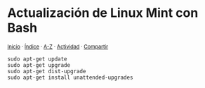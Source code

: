 # Actualización de Linux Mint con Bash
<sup>[Inicio](../../../../index.md) · [Índice](../../../../indices/bash.md) · [A-Z](../../../../indices/alfabetico.md) · [Actividad](../../../../indices/actividad.md) · [Compartir](https://x.com/intent/tweet?text=Actualizaci%C3%B3n%20de%20Linux%20Mint%20con%20Bash.%0A%E2%86%92%20https%3A%2F%2Fjucardus.github.io%2Fcontenido%2Fa%2Fc%2Ft%2Factualizacion-de-linux-mint-con-bash.html%0A%0A%23bash_jucardus%20%23linux_mint_jucardus%0A%40jucardus)</sup>

```
sudo apt-get update
sudo apt-get upgrade
sudo apt-get dist-upgrade
sudo apt-get install unattended-upgrades
```
